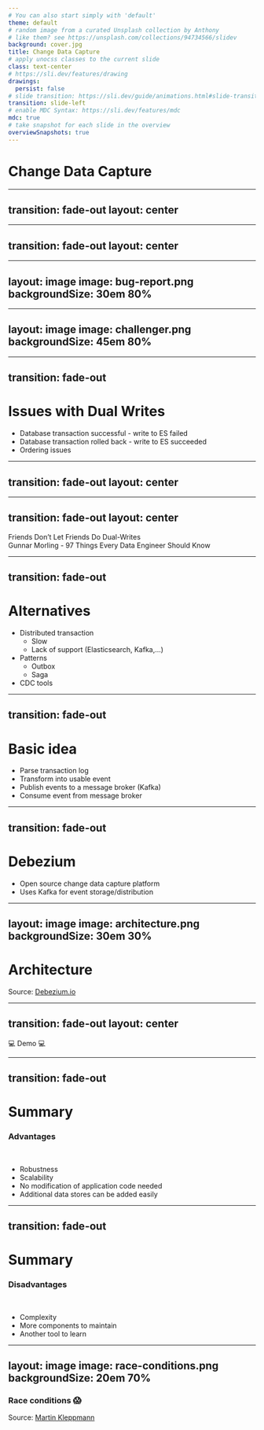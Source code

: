 ```yaml
---
# You can also start simply with 'default'
theme: default
# random image from a curated Unsplash collection by Anthony
# like them? see https://unsplash.com/collections/94734566/slidev
background: cover.jpg
title: Change Data Capture
# apply unocss classes to the current slide
class: text-center
# https://sli.dev/features/drawing
drawings:
  persist: false
# slide transition: https://sli.dev/guide/animations.html#slide-transitions
transition: slide-left
# enable MDC Syntax: https://sli.dev/features/mdc
mdc: true
# take snapshot for each slide in the overview
overviewSnapshots: true
---
```


# Change Data Capture

---
transition: fade-out
layout: center
---

<Excalidraw
drawFilePath="application.excalidraw"
:darkMode="true"
:background="false"
/>

<!--
Application stores documents  
Customer picky  
Unhappy with search experience  
We decide to add Elasticsearch  
Sidenote: DB more powerful  
Love to tinker - go forward with ES  
-->

---
transition: fade-out
layout: center
---

<Excalidraw
drawFilePath="cdc-dual-write.excalidraw"
:darkMode="true"
:background="false"
/>

<!--
User adds document  
Write to both datastore
Data engineering: Dual write  
Proud & deploy to Prod  
Users happy  
Superb experience  
Bug reports  
-->

---
layout: image
image: bug-report.png
backgroundSize: 30em 80%
---
<!--
Document cannot be found  
Although they exist in the database  
Document can be found  
Which do not exist in the database  
What went wrong?!
-->
---
layout: image
image: challenger.png
backgroundSize: 45em 80%
---

---
transition: fade-out
---
# Issues with Dual Writes

<v-clicks>

- Database transaction successful - write to ES failed
- Database transaction rolled back - write to ES succeeded
- Ordering issues

</v-clicks>

<!--
 Could add commit listener, retry etc  
 Not ideal - hard to solve all cases properly  
-->

---
transition: fade-out
layout: center
---

<Excalidraw
drawFilePath="cdc-dual-write-crossed.excalidraw"
:darkMode="true"
:background="false"
/>

---
transition: fade-out
layout: center
---

<div class="text-[2rem] text-white-800">
    Friends Don’t Let Friends Do Dual-Writes
</div>

<div class="italic mt-2">
  Gunnar Morling - 97 Things Every Data Engineer Should Know
</div>

---
transition: fade-out
---
# Alternatives

<v-clicks depth="2">

- Distributed transaction
  - Slow
  - Lack of support (Elasticsearch, Kafka,...)
- Patterns
  - Outbox
  - Saga
- CDC tools

</v-clicks>


<!--
  Synchronization between participants: performance overhead  
  Not supported by data stores  
  Support for Kafka will be added (currently in development)  
  But the offer strong consistency guarantees  
  
  Patterns might help avoid dual-writes as well but deserve an extra talk.  
  Saga (undo/compensating actions), Outbox (write to additional table in same transaction)
-->

---
transition: fade-out
---
# Basic idea

<v-clicks>

- Parse transaction log
- Transform into usable event
- Publish events to a message broker (Kafka)
- Consume event from message broker

</v-clicks>

<!--
  Transaction log: foundation of modern database system  
  Each action executed recorded in log
  Turning the database inside out  
  Low level construct (log) -> API for consuming it

  Provides the D in ACID  
  ARIES for recovery algorithm
-->

---
transition: fade-out
---
# Debezium

<v-clicks>

- Open source change data capture platform
- Uses Kafka for event storage/distribution

</v-clicks>

<!--
  Sponsored by Redhat  
  Supports most modern data stores    
  Great ecosystem  
-->

---
layout: image
image: architecture.png
backgroundSize: 30em 30%
---
# Architecture

<div class="absolute bottom-4 left-6 text-xs text-white opacity-80">
  Source: <a href="https://debezium.io/documentation/reference/3.1/architecture.html">Debezium.io</a>
</div>

<!--
  Kafka Connect: data integration framework 
  Written in Java  
  Embedded mode (replaces Kafka Connect)  
  At least once delivery  
  Ordering of events  
-->

---
transition: fade-out
layout: center
---

<div class="text-[4rem] text-white-800">
    💻 Demo 💻
</div>


---
transition: fade-out
---
# Summary

### Advantages

<br/>
<v-clicks>

- Robustness
- Scalability
- No modification of application code needed
- Additional data stores can be added easily

</v-clicks>

<!--
  More robust than hand crafted solution  
  Tested by the community  
  Application does not need to know anything about it (legacy modernization)  
  Add more data stores easily - simply consume events somewhere else
-->

---
transition: fade-out
---
# Summary

### Disadvantages 

<br/>
<v-clicks>

- Complexity
- More components to maintain
- Another tool to learn

</v-clicks>


<!--
  No silver bullet either  
  More components to maintain (infrastructure)/cost
  Another tool to learn etc.
-->

---
layout: image
image: race-conditions.png
backgroundSize: 20em 70%
---
### Race conditions 😱

<div class="absolute bottom-4 left-6 text-xs text-white opacity-80">
  Source: <a href="https://martin.kleppmann.com/2015/05/27/logs-for-data-infrastructure.html">Martin Kleppmann</a>
</div>

<!--
Order issues  
Out of sync due to race conditions  
-->
